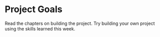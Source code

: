 # Project Goals
Read the chapters on building the project. Try building your own project using the skills learned this week.
